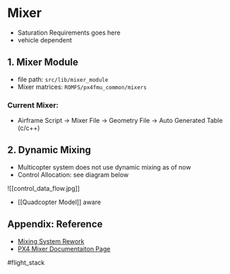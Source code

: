 # Mixer

- Saturation Requirements goes here
- vehicle dependent

## 1. Mixer Module
- file path: `src/lib/mixer_module`
- Mixer matrices: `ROMFS/px4fmu_common/mixers`

### Current Mixer:
- Airframe Script -> Mixer File -> Geometry File -> Auto Generated Table (c/c++)

## 2. Dynamic Mixing
- Multicopter system does not use dynamic mixing as of now
- Control Allocation: see diagram below

![[control_data_flow.jpg]]

- [[Quadcopter Model]] aware

## Appendix: Reference
- [Mixing System Rework](https://www.youtube.com/watch?v=xjLM9whwjO4)
- [PX4 Mixer Documentaiton Page](https://docs.px4.io/main/en/concept/mixing.html)


#flight_stack